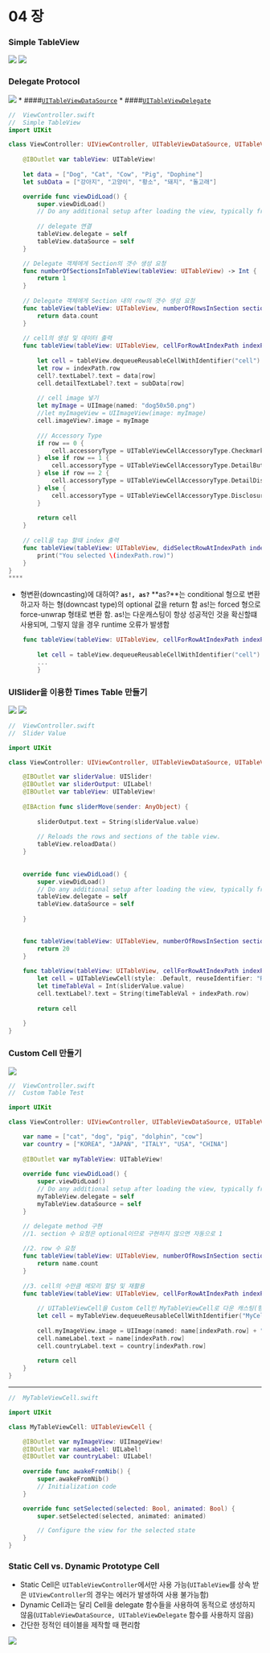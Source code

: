 # 04 장
### Simple TableView
 ![](SimpleTblStory01.jpg) 
![](table01.jpg)

### Delegate Protocol
![](Table_Delegate.png)
* 
####[`UITableViewDataSource`](https://developer.apple.com/library/ios/documentation/UIKit/Reference/UITableViewDataSource_Protocol/)
* 
####[`UITableViewDelegate`](https://developer.apple.com/library/ios/documentation/UIKit/Reference/UITableViewDelegate_Protocol/)



```Swift
//  ViewController.swift
//  Simple TableView
import UIKit

class ViewController: UIViewController, UITableViewDataSource, UITableViewDelegate {
    
    @IBOutlet var tableView: UITableView!
    
    let data = ["Dog", "Cat", "Cow", "Pig", "Dophine"]
    let subData = ["강아지", "고양이", "황소", "돼지", "돌고래"]

    override func viewDidLoad() {
        super.viewDidLoad()
        // Do any additional setup after loading the view, typically from a nib.
        
        // delegate 연결
        tableView.delegate = self
        tableView.dataSource = self
    }

    // Delegate 객체에게 Section의 갯수 생성 요청
    func numberOfSectionsInTableView(tableView: UITableView) -> Int {
        return 1
    }
    
    // Delegate 객체에게 Section 내의 row의 갯수 생성 요청
    func tableView(tableView: UITableView, numberOfRowsInSection section: Int) -> Int {
        return data.count
    }
    
    // cell의 생성 및 데이터 출력
    func tableView(tableView: UITableView, cellForRowAtIndexPath indexPath: NSIndexPath) -> UITableViewCell {
        
        let cell = tableView.dequeueReusableCellWithIdentifier("cell") as UITableViewCell!
        let row = indexPath.row
        cell?.textLabel?.text = data[row]
        cell.detailTextLabel?.text = subData[row]
        
        // cell image 넣기
        let myImage = UIImage(named: "dog50x50.png")
        //let myImageView = UIImageView(image: myImage)
        cell.imageView?.image = myImage
        
        /// Accessory Type
        if row == 0 {
            cell.accessoryType = UITableViewCellAccessoryType.Checkmark
        } else if row == 1 {
            cell.accessoryType = UITableViewCellAccessoryType.DetailButton
        } else if row == 2 {
            cell.accessoryType = UITableViewCellAccessoryType.DetailDisclosureButton
        } else {
            cell.accessoryType = UITableViewCellAccessoryType.DisclosureIndicator
        }
        
        return cell  
    }
    
    // cell을 tap 할때 index 출력
    func tableView(tableView: UITableView, didSelectRowAtIndexPath indexPath: NSIndexPath) {
        print("You selected \(indexPath.row)")
    }   
}
****
```

* 형변환(downcasting)에 대하여? **`as!, as?`**
**as?**는 conditional 형으로 변환하고자 하는 형(downcast type)의 optional 값을 return 함
as!는 forced 형으로 force-unwrap 형태로 변환 함. as!는 다운캐스팅이 항상 성공적인 것을 확신할떄 사용되며, 그렇지 않을 경우 runtime 오류가 발생함 

```Swift
    func tableView(tableView: UITableView, cellForRowAtIndexPath indexPath: NSIndexPath) -> UITableViewCell {
        
        let cell = tableView.dequeueReusableCellWithIdentifier("cell") as UITableViewCell!
        ...
        }
```


### UISlider을 이용한 Times Table 만들기

![ ](TimeTable01.jpg) ![](TimesTable02.jpg)

```Swift
//  ViewController.swift
//  Slider Value

import UIKit

class ViewController: UIViewController, UITableViewDataSource, UITableViewDelegate {

    @IBOutlet var sliderValue: UISlider!
    @IBOutlet var sliderOutput: UILabel!
    @IBOutlet var tableView: UITableView!
    
    @IBAction func sliderMove(sender: AnyObject) {
        
        sliderOutput.text = String(sliderValue.value)
        
        // Reloads the rows and sections of the table view.
        tableView.reloadData()
    }
    
    
    override func viewDidLoad() {
        super.viewDidLoad()
        // Do any additional setup after loading the view, typically from a nib.
        tableView.delegate = self
        tableView.dataSource = self
        
    }

    
    func tableView(tableView: UITableView, numberOfRowsInSection section: Int) -> Int {
        return 20
    }
    
    func tableView(tableView: UITableView, cellForRowAtIndexPath indexPath: NSIndexPath) -> UITableViewCell {
        let cell = UITableViewCell(style: .Default, reuseIdentifier: "RE")
        let timeTableVal = Int(sliderValue.value)
        cell.textLabel?.text = String(timeTableVal + indexPath.row)
        
        return cell
        
    } 
}
```

### Custom Cell 만들기

![](CustonCellSTB.png)

``` Swift
//  ViewController.swift
//  Custom Table Test

import UIKit

class ViewController: UIViewController, UITableViewDataSource, UITableViewDelegate {

    var name = ["cat", "dog", "pig", "dolphin", "cow"]
    var country = ["KOREA", "JAPAN", "ITALY", "USA", "CHINA"]
    
    @IBOutlet var myTableView: UITableView!
        
    override func viewDidLoad() {
        super.viewDidLoad()
        // Do any additional setup after loading the view, typically from a nib.
        myTableView.delegate = self
        myTableView.dataSource = self
    }

    // delegate method 구현
    //1. section 수 요청은 optional이므로 구현하지 않으면 자동으로 1
    
    //2. row 수 요청
    func tableView(tableView: UITableView, numberOfRowsInSection section: Int) -> Int {
        return name.count
    }
    
    //3. cell의 수만큼 메모리 할당 및 재활용
    func tableView(tableView: UITableView, cellForRowAtIndexPath indexPath: NSIndexPath) -> UITableViewCell {
        
        // UITableViewCell을 Custom Cell인 MyTableViewCell로 다운 캐스팅(형변환) 함
        let cell = myTableView.dequeueReusableCellWithIdentifier("MyCell", forIndexPath: indexPath) as! MyTableViewCell
        
        cell.myImageView.image = UIImage(named: name[indexPath.row] + ".jpg")
        cell.nameLabel.text = name[indexPath.row]
        cell.countryLabel.text = country[indexPath.row]
        
        return cell
    }
}

```


---

```Swift
//  MyTableViewCell.swift

import UIKit

class MyTableViewCell: UITableViewCell {

    @IBOutlet var myImageView: UIImageView!
    @IBOutlet var nameLabel: UILabel!
    @IBOutlet var countryLabel: UILabel!
    
    override func awakeFromNib() {
        super.awakeFromNib()
        // Initialization code
    }

    override func setSelected(selected: Bool, animated: Bool) {
        super.setSelected(selected, animated: animated)

        // Configure the view for the selected state
    }
}
```

### Static Cell vs. Dynamic Prototype Cell

* Static Cell은 `UITableViewController`에서만 사용 가능(`UITableView`를 상속 받은 `UIViewController`의 경우는 에러가 발생하여 사용 불가능함)
* Dynamic Cell과는 달리 Cell을 delegate 함수들을 사용하여 동적으로 생성하지 않음(`UITableViewDataSource, UITableViewDelegate` 함수를 사용하지 않음)
* 간단한 정적인 테이블을 제작할 때 편리함

![](static_Cell.png)



